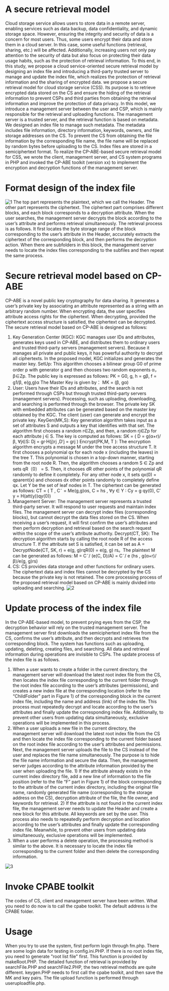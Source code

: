 # A secure retrieval model
Cloud storage service allows users to store data in a remote server, enabling services such as data backup, data confidentiality, and dynamic storage space. However, ensuring the integrity and security of data is a concern for most users. Thus, some users encrypt their data and store them in a cloud server. In this case, some useful functions (retrieval, sharing, etc.) will be affected. Additionally, increasing users not only pay attention to the security of data but also focus on protecting their data usage habits, such as the protection of retrieval information. To this end, in this study, we propose a cloud service-oriented secure retrieval model by designing an index file and introducing a third-party trusted server to manage and update the index file, which realizes the protection of retrieval information and the sharing of encrypted data.
we propose a secure retrieval model for cloud storage service (CSS). Its purpose is to retrieve encrypted data stored on the CS and ensure the hiding of the retrieval information to prevent CSPs and third parties from obtaining the retrieval information and improve the protection of data privacy. In this model, we introduce a management server between the user and CSP, which is mainly responsible for the retrieval and uploading functions. The management server is a trusted server, and the retrieval function is based on metadata. We designed an index file to manage such metadata. The metadata includes file information, directory information, keywords, owners, and file storage addresses on the CS. To prevent the CS from obtaining the file information by the corresponding file name, the file name will be replaced by random bytes before uploading to the CS. Index files are stored in a semiciphertext format. 
To realize the CP-ABE-based secure retrieval model for CSS, we wrote the client, management server, and CS system programs in PHP and invoked the CP-ABE toolkit (version xx) to implement the encryption and decryption functions of the management server.

# Format design of the index file

![1](https://user-images.githubusercontent.com/103243686/162415617-65b14f64-4c56-41be-b6d5-81a5d88bfe09.png)
The top part represents the plaintext, which we call the Header. The other part represents the ciphertext. The ciphertext part comprises different blocks, and each block corresponds to a decryption attribute. When the user searches, the management server decrypts the block according to the user’s attribute and performs retrieval simultaneously. The retrieval process is as follows. It first locates the byte storage range of the block corresponding to the user’s attribute in the Header, accurately extracts the ciphertext of the corresponding block, and then performs the decryption action. When there are subfolders in this block, the management server needs to locate the index files corresponding to the subfiles and then repeat the same process.

# Secure retrieval model based on CP-ABE
CP-ABE is a novel public key cryptography for data sharing. It generates a user’s private key by associating an attribute represented as a string with an arbitrary random number. When encrypting data, the user specifies attribute access rights for the ciphertext. When decrypting, provided the ciphertext access structure is satisfied, the ciphertext can be decrypted. The secure retrieval model based on CP-ABE is designed as follows:
1. Key Generation Center (KGC): KGC manages user IDs and attributes, generates keys used in CP-ABE, and distributes them to ordinary users and trusted third-party servers (management servers). Because it manages all private and public keys, it has powerful authority to decrypt all ciphertexts. In the proposed model, KGC initializes and generates the master key.
SetUp: This algorithm chooses a bilinear group G0 of prime order p with generator g and then chooses two random exponents α，β∈Zp. The public key is expressed as follows:
PK = G0, g, h = gβ, f = g1/β, e(g,g)α
The Master Key is given by：
MK = (β, gα)
2. User: Users have their IDs and attributes, and the search is not performed through CSPs but through trusted third-party servers (management servers). Processing, such as uploading, downloading, and searching is performed through the browser. The private key SK with embedded attributes can be generated based on the master key obtained by the KGC. The client (user) can generate and encrypt the private key.
KeyGen(MK,S): Key generation algorithm takes input as a set of attributes S and outputs a key that identifies with that set. The algorithm first chooses a random r∈Zp, and then, a random rj∈Zp for each attribute j ∈ S. The key is computed as follows:
SK = ( D = g(α+r)/β, ∀j∈S: Dj = gr·H(j)rj ,D’j = grj )
Encrypt(PK,M, T ): The encryption algorithm encrypts a message M under the tree access structure T. It first chooses a polynomial qx for each node x (including the leaves) in the tree T. This polynomial is chosen in a top-down manner, starting from the root node R. Then, the algorithm chooses a random S ∈ Zp and sets qR（0） = S. Then, it chooses dR other points of the polynomial qR randomly to define it completely. For any other node x, it sets qx(0) = qparent(x) and chooses dx other points randomly to completely define qx. Let Y be the set of leaf nodes in T. The ciphertext can be generated as follows: 
CT = ( T , C˜ = Me(g,g)αs, C = hs , ∀y ∈ Y : Cy = g qy(0), C′ y = H(att(y))qy(0))
3. Management Server: The management server represents a trusted third-party server. It will respond to user requests and maintain index files. The management server can decrypt index files (corresponding blocks), but cannot decrypt the data files stored on the CS. When receiving a user’s request, it will first confirm the user’s attributes and then perform decryption and retrieval based on the search request within the scope of the user’s attribute authority.
Decrypt(CT, SK): The decryption algorithm starts by calling the root node R of the access structure T. If the attribute set S is satisfied, it can be set as A = DecryptNode(CT, SK, r) = e(g, g)rqR(0) = e(g, g) rs。The plaintext M can be generated as follows:
M = C˜/ (e(C, D)/A) = C˜/ e (hs , g(α+r)/β)/e(g, g)rs)
4. CS: CS provides data storage and other functions for ordinary users. The ciphertext data and index files cannot be decrypted by the CS because the private key is not retained.
The core processing process of the proposed retrieval model based on CP-ABE is mainly divided into uploading and searching.
![2](https://user-images.githubusercontent.com/103243686/162416162-df8abc60-3ce0-45b7-9f8d-cd5b30b3fe2e.png)
# Update process of the index file
In the CP-ABE-based model, to prevent prying eyes from the CSP, the decryption behavior will rely on the trusted management server. The management server first downloads the semiciphertext index file from the CS, confirms the user’s attribute, and then decrypts and retrieves the corresponding block. The system has functions such as uploading, updating, deleting, creating files, and searching. All data and retrieval information during operations are invisible to CSPs.
The update process of the index file is as follows.
1. When a user wants to create a folder in the current directory, the management server will download the latest root index file from the CS, then locates the index file corresponding to the current folder through the root index file according to the user’s attributes (permissions), and creates a new index file at the corresponding location (refer to the “ChildFolder” part in Figure 1) of the corresponding block in the current index file, including the name and address (link) of the index file. This process must repeatedly decrypt and locate according to the user’s attributes and finally update the corresponding index file. Additionally, to prevent other users from updating data simultaneously, exclusive operations will be implemented in this process.
2. When a user uploads a new file in the current directory, the management server will download the latest root index file from the CS and then locate the index file corresponding to the current folder based on the root index file according to the user’s attributes and permissions. Next, the management server uploads the file to the CS instead of the user and replaces the file name simultaneously. The purpose is to hide the file name information and secure the data. Then, the management server judges according to the attribute information provided by the user when uploading the file. 1) If the attribute already exists in the current index directory file, add a new line of information to the file position (refer to the file “F” part in Figure 1) of the block corresponding to the attribute of the current index directory, including the original file name, randomly generated file name (corresponding to the storage address on the CS), decryption attribute of the file, the file owner, and keywords for retrieval. 2) If the attribute is not found in the current index file, the management server needs to update the Header and create a new block for this attribute. All keywords are set by the user. This process also needs to repeatedly perform decryption and location according to the user’s attributes and finally update the corresponding index file. Meanwhile, to prevent other users from updating data simultaneously, exclusive operations will be implemented.
3. When a user performs a delete operation, the processing method is similar to the above. It is necessary to locate the index file corresponding to the current folder and then delete the corresponding information.

![3](https://user-images.githubusercontent.com/103243686/162416424-f3f62d54-9671-4c53-9fdc-4b11cd9f1a9b.png)

# Invoke CPABE toolkit
The codes of CS, client and management server have been written. What you need to do now is to call the cpabe toolkit. The default address is the CPABE folder.

# Usage
When you try to use the system, first perform login through fm.php. There are some login data for testing in config.ini.PHP. If there is no root index file, you need to generate "root list file" first. This function is provided by makeRoot.PHP. The detailed function of retrieval is provided by searchFile.PHP and searchFile2.PHP, the two retrieval methods are quite different. keygen.PHP needs to first call the cpabe toolkit, and then save the MK and key pairs. The file upload function is performed through useruploadfile.php.












